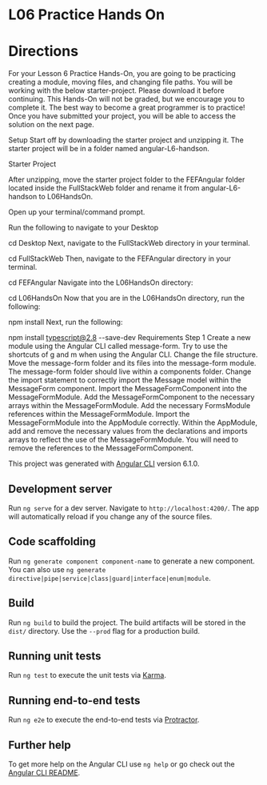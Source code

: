 # L06 Practice Hands On

# Directions
For your Lesson 6 Practice Hands-On, you are going to be practicing creating a module, moving files, and changing file paths. You will be working with the below starter-project. Please download it before continuing. This Hands-On will not be graded, but we encourage you to complete it. The best way to become a great programmer is to practice! Once you have submitted your project, you will be able to access the solution on the next page.

Setup
Start off by downloading the starter project and unzipping it. The starter project will be in a folder named angular-L6-handson.

Starter Project

After unzipping, move the starter project folder to the FEFAngular folder located inside the FullStackWeb folder and rename it from angular-L6-handson to L06HandsOn.

Open up your terminal/command prompt.

Run the following to navigate to your Desktop

cd Desktop
Next, navigate to the FullStackWeb directory in your terminal.

cd FullStackWeb
Then, navigate to the FEFAngular directory in your terminal.

cd FEFAngular
Navigate into the L06HandsOn directory:

cd L06HandsOn
Now that you are in the L06HandsOn directory, run the following:

npm install
Next, run the following:

npm install typescript@2.8 --save-dev
Requirements
Step 1
Create a new module using the Angular CLI called message-form.
Try to use the shortcuts of g and m when using the Angular CLI.
Change the file structure. Move the message-form folder and its files into the message-form module.
The message-form folder should live within a components folder.
Change the import statement to correctly import the Message model within the MessageForm component.
Import the MessageFormComponent into the MessageFormModule.
Add the MessageFormComponent to the necessary arrays within the MessageFormModule.
Add the necessary FormsModule references within the MessageFormModule.
Import the MessageFormModule into the AppModule correctly.
Within the AppModule, add and remove the necessary values from the declarations and imports arrays to reflect the use of the MessageFormModule.
You will need to remove the references to the MessageFormComponent.

This project was generated with [Angular CLI](https://github.com/angular/angular-cli) version 6.1.0.

## Development server

Run `ng serve` for a dev server. Navigate to `http://localhost:4200/`. The app will automatically reload if you change any of the source files.

## Code scaffolding

Run `ng generate component component-name` to generate a new component. You can also use `ng generate directive|pipe|service|class|guard|interface|enum|module`.

## Build

Run `ng build` to build the project. The build artifacts will be stored in the `dist/` directory. Use the `--prod` flag for a production build.

## Running unit tests

Run `ng test` to execute the unit tests via [Karma](https://karma-runner.github.io).

## Running end-to-end tests

Run `ng e2e` to execute the end-to-end tests via [Protractor](http://www.protractortest.org/).

## Further help

To get more help on the Angular CLI use `ng help` or go check out the [Angular CLI README](https://github.com/angular/angular-cli/blob/master/README.md).
